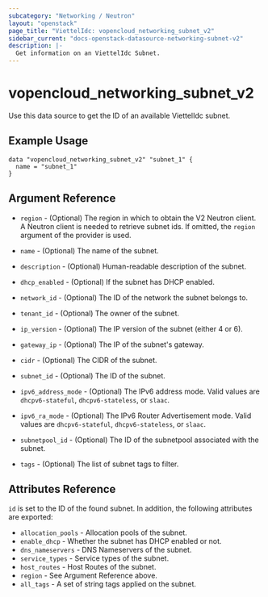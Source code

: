 ```yaml
---
subcategory: "Networking / Neutron"
layout: "openstack"
page_title: "ViettelIdc: vopencloud_networking_subnet_v2"
sidebar_current: "docs-openstack-datasource-networking-subnet-v2"
description: |-
  Get information on an ViettelIdc Subnet.
---
```


# vopencloud\_networking\_subnet\_v2

Use this data source to get the ID of an available ViettelIdc subnet.

## Example Usage

```hcl
data "vopencloud_networking_subnet_v2" "subnet_1" {
  name = "subnet_1"
}
```

## Argument Reference

* `region` - (Optional) The region in which to obtain the V2 Neutron client.
  A Neutron client is needed to retrieve subnet ids. If omitted, the
  `region` argument of the provider is used.

* `name` - (Optional) The name of the subnet.

* `description` - (Optional) Human-readable description of the subnet.

* `dhcp_enabled` - (Optional) If the subnet has DHCP enabled.

* `network_id` - (Optional) The ID of the network the subnet belongs to.

* `tenant_id` - (Optional) The owner of the subnet.

* `ip_version` - (Optional) The IP version of the subnet (either 4 or 6).

* `gateway_ip` - (Optional) The IP of the subnet's gateway.

* `cidr` - (Optional) The CIDR of the subnet.

* `subnet_id` - (Optional) The ID of the subnet.

* `ipv6_address_mode` - (Optional) The IPv6 address mode. Valid values are
  `dhcpv6-stateful`, `dhcpv6-stateless`, or `slaac`.

* `ipv6_ra_mode` - (Optional) The IPv6 Router Advertisement mode. Valid values
  are `dhcpv6-stateful`, `dhcpv6-stateless`, or `slaac`.

* `subnetpool_id` - (Optional) The ID of the subnetpool associated with the subnet.

* `tags` - (Optional) The list of subnet tags to filter.

## Attributes Reference

`id` is set to the ID of the found subnet. In addition, the following attributes
are exported:

* `allocation_pools` - Allocation pools of the subnet.
* `enable_dhcp` - Whether the subnet has DHCP enabled or not.
* `dns_nameservers` - DNS Nameservers of the subnet.
* `service_types` - Service types of the subnet.
* `host_routes` - Host Routes of the subnet.
* `region` - See Argument Reference above.
* `all_tags` - A set of string tags applied on the subnet.
